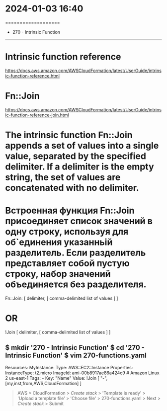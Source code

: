 # 2024-01-03  16:40
===================

* 270 - Intrinsic Function
--------------------------

# Intrinsic function reference
https://docs.aws.amazon.com/AWSCloudFormation/latest/UserGuide/intrinsic-function-reference.html

# Fn::Join
https://docs.aws.amazon.com/AWSCloudFormation/latest/UserGuide/intrinsic-function-reference-join.html
# The intrinsic function Fn::Join appends a set of values into a single value, separated by the specified delimiter. If a delimiter is the empty string, the set of values are concatenated with no delimiter.
# Встроенная функция Fn::Join присоединяет список значений в одну строку, используя для об`единения указанньій разделитель. Если разделитель представляет собой пустую строку, набор значений объединяется без разделителя.

Fn::Join: [ delimiter, [ comma-delimited list of values ] ]
# OR
!Join [ delimiter, [ comma-delimited list of values ] ]

  $ mkdir '270 - Intrinsic Function'
  $ cd '270 - Intrinsic Function'
  $ vim 270-functions.yaml
---
Resources:
  MyInstance:
    Type: AWS::EC2::Instance
    Properties:
      InstanceType: t2.micro
      ImageId:  ami-00b8917ae86a424c9  # Amazon Linux 2  us-east-1
      Tags:
        - Key: "Name"
          Value: !Join [ "-", [my,inst,from,AWS,CloudFormation] ]

> AWS > CloudFormation > *Create stack* > 'Template is ready' >
  'Upload a template file' > 'Choose file' > 270-functions.yaml >
  Next > *Create stack* > Submit